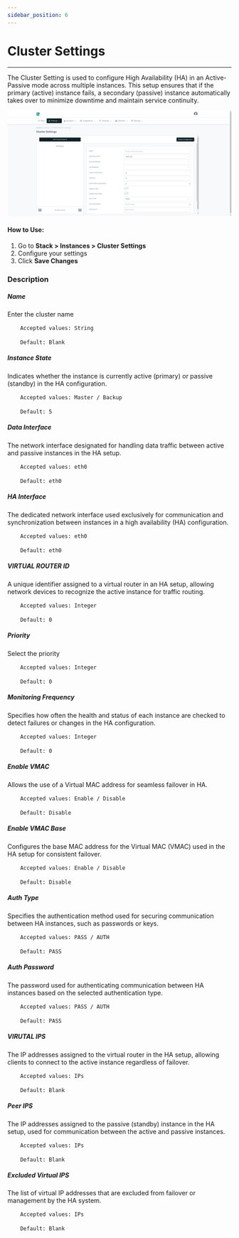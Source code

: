 ```yaml
---
sidebar_position: 6
---
```


# Cluster Settings

---
The Cluster Setting is used to configure High Availability (HA) in an Active-Passive mode across multiple instances. This setup ensures that if the primary (active) instance fails, a secondary (passive) instance automatically takes over to minimize downtime and maintain service continuity.

![Monitor](/img/platform/v8/docs/cluster_settings.png)  

#### How to Use:

1. Go to **Stack > Instances  > Cluster Settings**
2. Configure your settings
3. Click **Save Changes**

### Description

##### Name

Enter the cluster name

```
    Accepted values: String

    Default: Blank
```


##### Instance State

Indicates whether the instance is currently active (primary) or passive (standby) in the HA configuration.
```
    Accepted values: Master / Backup

    Default: 5
```
##### Data Interface

The network interface designated for handling data traffic between active and passive instances in the HA setup.
```
    Accepted values: eth0

    Default: eth0
```
##### HA Interface

The dedicated network interface used exclusively for communication and synchronization between instances in a high availability (HA) configuration.
```
    Accepted values: eth0

    Default: eth0
```
##### VIRTUAL ROUTER ID

A unique identifier assigned to a virtual router in an HA setup, allowing network devices to recognize the active instance for traffic routing.
```
    Accepted values: Integer

    Default: 0
```
##### Priority

Select the priority

```
    Accepted values: Integer

    Default: 0
```

##### Monitoring Frequency

Specifies how often the health and status of each instance are checked to detect failures or changes in the HA configuration.

```
    Accepted values: Integer

    Default: 0
```


##### Enable VMAC

Allows the use of a Virtual MAC address for seamless failover in HA.

```
    Accepted values: Enable / Disable 

    Default: Disable
```

##### Enable VMAC Base

Configures the base MAC address for the Virtual MAC (VMAC) used in the HA setup for consistent failover.

```
    Accepted values: Enable / Disable 

    Default: Disable
```


##### Auth Type

Specifies the authentication method used for securing communication between HA instances, such as passwords or keys.

```
    Accepted values: PASS / AUTH

    Default: PASS
```

##### Auth Password

The password used for authenticating communication between HA instances based on the selected authentication type.

```
    Accepted values: PASS / AUTH

    Default: PASS
```

##### VIRUTAL IPS

The IP addresses assigned to the virtual router in the HA setup, allowing clients to connect to the active instance regardless of failover.

```
    Accepted values: IPs

    Default: Blank
```

##### Peer IPS

The IP addresses assigned to the passive (standby) instance in the HA setup, used for communication between the active and passive instances.

```
    Accepted values: IPs

    Default: Blank
```

##### Excluded Virtual IPS

The list of virtual IP addresses that are excluded from failover or management by the HA system.

```
    Accepted values: IPs

    Default: Blank
```







